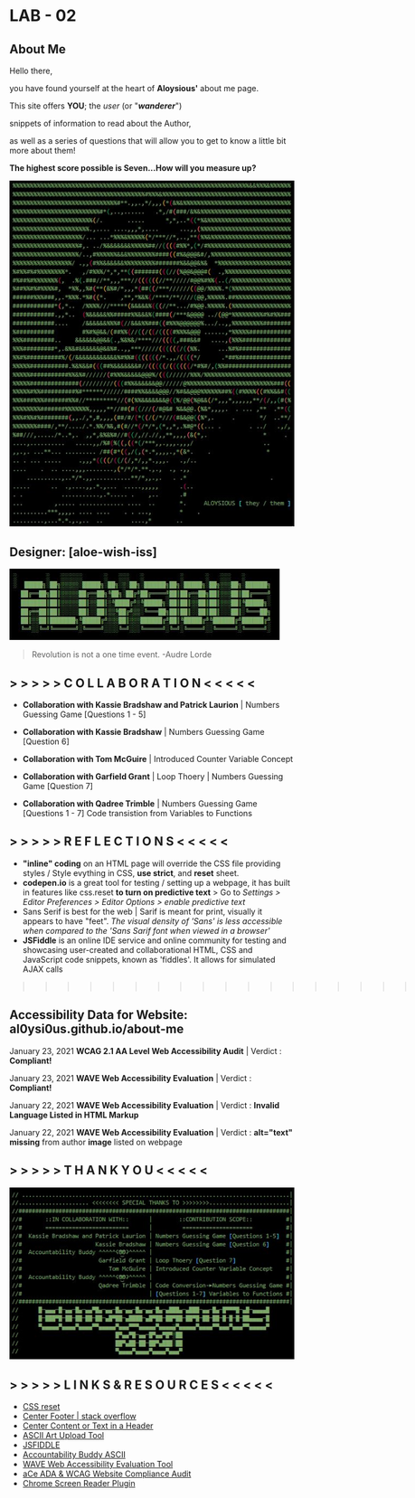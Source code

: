 # LAB - 02

## About Me

Hello there, 

you have found yourself at the heart of **Aloysious'** about me page.

This site offers **YOU**; the *user* (or "***wanderer***") 

snippets of information to read about the Author,

as well as a series of questions that will allow you to get to know a little bit more about them! 

**The highest score possible is Seven...How will you measure up?** 

![face](https://github.com/AL0YSI0US/about-me/blob/main/img/aloysiousAltered.JPG?raw=true)

## Designer: [aloe-wish-iss]

![banner](https://github.com/AL0YSI0US/about-me/blob/main/img/bannerNameArt.JPG?raw=true)

> Revolution is not a one time event. -Audre Lorde

## > > > > > C O L L A B O R A T I O N < < < < < 

+ **Collaboration with Kassie Bradshaw and Patrick Laurion** | Numbers Guessing Game [Questions 1 - 5]

+ **Collaboration with Kassie Bradshaw** | Numbers Guessing Game [Question 6]

+ **Collaboration with Tom McGuire** | Introduced Counter Variable Concept

+ **Collaboration with Garfield Grant** | Loop Thoery | Numbers Guessing Game [Question 7]

+ **Collaboration with Qadree Trimble** | Numbers Guessing Game [Questions 1 - 7] Code transistion from Variables to Functions

## > > > > > R E F L E C T I O N S < < < < <

+ **"inline" coding** on an HTML page will override the CSS file providing styles / Style evything in CSS, **use strict**,  and **reset** sheet.
+ **codepen.io** is a great tool for testing / setting up a webpage, it has built in features like css.reset **to turn on predictive text** > Go to *Settings > Editor Preferences > Editor Options > enable predictive text*
+ Sans Serif is best for the web | Sarif is meant for print, visually it appears to have "feet". *The visual density of 'Sans' is less accessible when compared to the 'Sans Sarif font when viewed in a browser'*
+ **JSFiddle** is an online IDE service and online community for testing and showcasing user-created and collaborational HTML, CSS and JavaScript code snippets, known as 'fiddles'. It allows for simulated AJAX calls

> > > > > > > > > > > > > > > > > > > > > > >![access](https://github.com/AL0YSI0US/about-me/blob/main/img/8grid.png?raw=true) 

## Accessibility Data for Website: al0ysi0us.github.io/about-me 

January 23, 2021 **WCAG 2.1 AA Level Web Accessibility Audit** | Verdict : **Compliant!**

January 23, 2021 **WAVE Web Accessibility Evaluation** | Verdict : **Compliant!**

January 22, 2021 **WAVE Web Accessibility Evaluation** | Verdict : **Invalid Language Listed in HTML Markup** 

January 22, 2021 **WAVE Web Accessibility Evaluation** | Verdict : **alt="text" missing** from author **image** listed on webpage

## > > > > > T H A N K  Y O U < < < < <

![props](https://github.com/AL0YSI0US/about-me/blob/main/img/giveCreditWhereItsDue.JPG?raw=true)

## > > > > > L I N K S & R E S O U R C E S < < < < <

+ [CSS reset](https://meyerweb.com/eric/tools/css/reset/)
+ [Center Footer | stack overflow](https://stackoverflow.com/questions/15629511/how-can-i-make-my-footer-center-to-the-bottom-of-the-page/15629635)
+ [Center Content or Text in a Header](https://stackoverflow.com/questions/42306417/how-do-i-center-header-text-in-the-middle-of-the-navigation-menu-in-html)
+ [ASCII Art Upload Tool](https://manytools.org/hacker-tools/convert-images-to-ascii-art)
+ [JSFIDDLE](https://jsfiddle.net/)
+ [Accountability Buddy ASCII](https://1lineart.kulaone.com/#/)
+ [WAVE Web Accessibility Evaluation Tool](https://wave.webaim.org/)
+ [aCe ADA & WCAG Website Compliance Audit](https://ace.accessibe.com/)
+ [Chrome Screen Reader Plugin](https://chrome.google.com/webstore/detail/screen-reader/kgejglhpjiefppelpmljglcjbhoiplfn?hl=ena)
